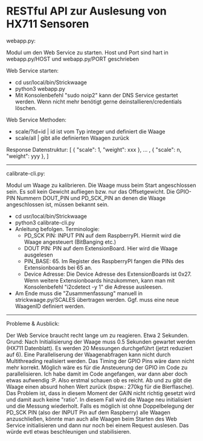 # RESTful API zur Auslesung von HX711 Sensoren



webapp.py:

Modul um den Web Service zu starten. Host und Port sind hart in webapp.py/HOST und webapp.py/PORT geschrieben

Web Service starten:
- cd usr/local/bin/Strickwaage
- python3 webapp.py
- Mit Konsolenbefehl "sudo noip2" kann der DNS Service gestartet werden. Wenn nicht mehr benötigt gerne deinstallieren/credentials löschen.

Web Service Methoden:
- scale/?id=id | id ist vom Typ integer und definiert die Waage
- scale/all | gibt alle definierten Waagen zurück


Response Datenstruktur:
[
  {
    "scale": 1, 
    "weight": xxx
  },
  ... ,
  {
    "scale": n, 
    "weight": yyy
  },
]

---

calibrate-cli.py:

Modul um Waage zu kalibrieren. Die Waage muss beim Start angeschlossen sein. Es soll kein Gewicht aufliegen bzw. nur das Offsetgewicht.
Die GPIO-PIN Nummern DOUT_PIN und PD_SCK_PIN an denen die Waage angeschlossen ist, müssen bekannt sein.

- cd usr/local/bin/Strickwaage
- python3 calibrate-cli.py
- Anleitung befolgen. Terminologie: 
  - PD_SCK PIN: INPUT PIN auf dem RaspberryPI. Hiermit wird die Waage angesteuert (BitBanging etc.)
  - DOUT PIN: PIN auf dem ExtensionBoard. Hier wird die Waage ausgelesen
  - PIN_BASE: 65. Im Register des RaspberryPI fangen die PINs des Extensionboards bei 65 an.
  - Device Adresse: Die Device Adresse des ExtensionBoards ist 0x27. Wenn weitere Extensionboards hinzukommen, kann man mit Konsolenbefehl "i2cdetect -y 1" die Adresse ausleesen.
- Am Ende muss die "Zusammenfassung" manuell in strickwaage.py/SCALES übertragen werden. Ggf. muss eine neue WaagenID definiert werden.

---

Probleme & Ausblick:

Der Web Service braucht recht lange um zu reagieren. Etwa 2 Sekunden. Grund: Nach Initialisierung der Waage muss 0.5 Sekunden gewartet werden (HX711 Datenblatt).
Es werden 20 Messungen durchgeführt (jetzt reduziert auf 6). Eine Paralleliserung der Waagenabfragen kann nicht durch Multithreading realisiert werden. 
Das Timing der GPIO Pins wäre dann nicht mehr korrekt. Möglich wäre es für die Ansteuerung der GPIO im Code zu parallelisieren. Ich habe damit im Code angefangen, war dann aber doch etwas aufwendig :P. Also erstmal schauen ob es reicht.
Ab und zu gibt die Waage einen absurd hohen Wert zurück (bspw.: 270kg für die Bierflasche). Das Problem ist, dass in diesem Moment der GAIN nicht richtig gesetzt wird und damit auch keine "ratio". In diesem Fall wird die Waage neu initialisiert und die Messung wiederholt.
Falls es möglich ist ohne Doppelbelegung der PD_SCK PIN (also der INPUT Pin auf dem Raspberry) alle Waagen anzuschließen, könnte man auch alle Waagen beim Starten des Web Service initialisieren und dann nur noch bei einem Request auslesen. 
Das würde evtl etwas beschleunigen und stabilisieren.